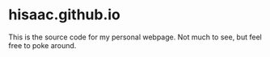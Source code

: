# hisaac.github.io
This is the source code for my personal webpage. Not much to see, but feel free to poke around.

